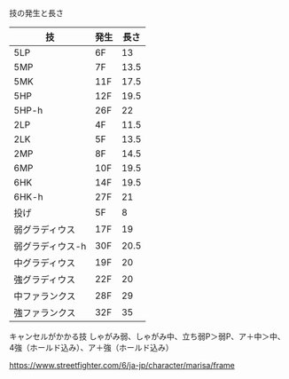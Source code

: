 技の発生と長さ

| 技               | 発生 | 長さ |
| ---------------- | ---- | ---- |
| 5LP              | 6F   | 13   |
| 5MP              | 7F   | 13.5 |
| 5MK              | 11F  | 17.5 |
| 5HP              | 12F  | 19.5 |
| 5HP-h            | 26F  | 22   |
| 2LP              | 4F   | 11.5 |
| 2LK              | 5F   | 13.5 |
| 2MP              | 8F   | 14.5 |
| 6MP              | 10F  | 19.5 |
| 6HK              | 14F  | 19.5 |
| 6HK-h            | 27F  | 21   |
| 投げ             | 5F   | 8    |
| 弱グラディウス   | 17F  | 19   |
| 弱グラディウス-h | 30F  | 20.5 |
| 中グラディウス   | 19F  | 20   |
| 強グラディウス   | 22F  | 20   |
| 中ファランクス   | 28F  | 29   |
| 強ファランクス   | 32F  | 35   |

キャンセルがかかる技
しゃがみ弱、しゃがみ中、立ち弱P＞弱P、ア＋中＞中、4強（ホールド込み）、ア＋強（ホールド込み）

https://www.streetfighter.com/6/ja-jp/character/marisa/frame

